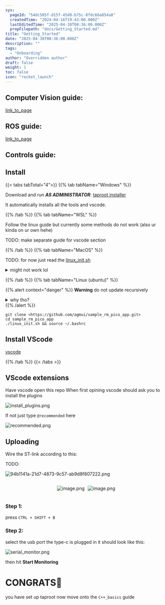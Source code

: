 ```yaml
---
sys:
  pageId: "54dc585f-d15f-45d0-b75c-8fdc66a854a8"
  createdTime: "2024-04-16T19:43:00.000Z"
  lastEditedTime: "2025-04-30T00:36:00.000Z"
  propFilepath: "docs/Getting_Started.md"
title: "Getting_Started"
date: "2025-04-30T00:36:00.000Z"
description: ""
tags:
  - "Onboarding"
author: "Overridden author"
draft: false
weight: 1
toc: false
icon: "rocket_launch"
---
```


## Computer Vision guide:

[link_to_page](86d45bc0-388b-4d26-8848-44f255f73d0e)

## ROS guide:

[link_to_page](3c76c1de-ec8f-46d6-8b0a-294005edc2d5)

## Controls guide:

## Install

{{< tabs tabTotal="4">}}
{{% tab tabName="Windows" %}}

Download and run _**AS ADMINISTRATOR**_: [taproot installer](https://github.com/Thornbots/TeachingFreshies/releases/tag/1.0)

It automatically installs all the tools and vscode.

{{% /tab %}}
{{% tab tabName="WSL" %}}

Follow the linux guide but currently some methods do not work (also ur kinda on ur own hehe)

TODO: make separate guide for vscode section

{{% /tab %}}
{{% tab tabName="MacOS" %}}

TODO: for now just read the [linux_init.sh](https://github.com/agmui/sample_rm_pico_app/blob/main/linux_init.sh)

<details>
<summary>might not work lol</summary>

`brew install libusb pkg-config`

Next install: [vscode](https://code.visualstudio.com/Download)

</details>

{{% /tab %}}
{{% tab tabName="Linux (ubuntu)" %}}

{{% alert context="danger" %}}
**Warning** do not update recursively
<details>
<summary>why tho?</summary>
There are some submodules that may go on for a while (like tinyusb) and I highly
recommend you don't need to get them.
If you want to see what submodules I update just look in `linux_init.sh`
</details>
{{% /alert %}}

```shell
git clone <https://github.com/agmui/sample_rm_pico_app.git>
cd sample_rm_pico_app
./linux_init.sh && source ~/.bashrc
```

## Install VScode

[vscode](https://code.visualstudio.com/Download)

{{% /tab %}}
{{< /tabs >}}

## VScode extensions

Have vscode open this repo
When first opining vscode should ask you to install the plugins

![install_plugins.png](https://prod-files-secure.s3.us-west-2.amazonaws.com/d518164a-d88e-44d1-a4ee-3adb3bd8bce0/89bd30f0-1825-4e77-867b-0a41ce370880/install_plugins.png?X-Amz-Algorithm=AWS4-HMAC-SHA256&X-Amz-Content-Sha256=UNSIGNED-PAYLOAD&X-Amz-Credential=ASIAZI2LB466QPSJX62M%2F20250705%2Fus-west-2%2Fs3%2Faws4_request&X-Amz-Date=20250705T004040Z&X-Amz-Expires=3600&X-Amz-Security-Token=IQoJb3JpZ2luX2VjECwaCXVzLXdlc3QtMiJIMEYCIQCr5BZxSb6lpKBxm68hQnsJHUz0mRBL7E1AaXuIj9VDmwIhAJ6VZ8iDUE%2ByO23zBdQUhvMllrSmIb0FPuLBDjIhoI%2BhKv8DCDUQABoMNjM3NDIzMTgzODA1IgwFgyAlQPfy0K6PKOoq3AMIsSPPmtv%2FSA9thVSgyq8ks1KlW%2BjI1u4L2fwZrDCUpvO52BgqJyCJ7auFd2f1wDrpg2Kyfe4DC7IgZdkzuGA9BYDaJz5WWXxHa00OcAdW75bYuz6g02xEHdcWo4m1t%2FrmrWOxS2gamt%2Bh4LNwesFAZVPlCblX4bNiCw0F8pMDz75pZEHjdBi1prB0WCv%2Bww6O9zmd3bb6kCHW%2B%2F5oTlysR3rOpVbXXXlya7PHEVZgcpM825IOSTaS3orPHJe0rsmUDiHoSCLF6FuAHj8PBcMJprKrYIN1iiATED2WA9umiHAcBRSsKnXXNdsLXQ8sWOKhC58qEY%2Br3ucKxg84Pv8pRJFMPqtwAcKLvQRrdlmj9tHk0g4B79ixTCq7aeyCpo5EweAQV7cY43gU8Qynu5QRmhNQ8B8ViEcl0wvqJCpcPu3OfGa002LHkJRYUVNn5DCr4itWzpv1uTug9GugTY4hhbDgE6ywwDE%2BI6M4mIXvfzD9xaFpO0ZZW74NAA5kCDgAdtaFFYY8KQ4%2FFegKfy%2FlDYsFwk5Sx99okG6A4WqvEWEMZQfjeHmRICtRXJO9VSNsOtdZUxIn2XH3ZsP9EXF%2BPfzNoRUs98ysIZB8dnEwPmugS5tIp5U9tqTpeDCZ6KDDBjqkAcdOOm6TZ%2BOQVtCNcv4PbMGwSR6iiAdgiDPxw4LjHnencQ5bznsdAG%2Fvkhr52DUe%2FyTwDNQbWVrVvEuzeVF9rKkQ0JkXmyw69TTFJMjg91OrKT3isz6OoMa07i7f0x%2BtRMkrIqTmLhijJGQEY1ZRPKd8NnM%2FQoKjazX%2Bv55%2F4DwZKXrosp7B0l7w75BrHKHW%2FygqH3bCLUkksDVSB5%2Bt%2FnNrS5qC&X-Amz-Signature=71133334ec743bd6c3c08bd34d8e1f8b98a420ffcb4085e77b110f48655fd1eb&X-Amz-SignedHeaders=host&x-amz-checksum-mode=ENABLED&x-id=GetObject)

If not just type `@recommended` here  

![recommended.png](https://prod-files-secure.s3.us-west-2.amazonaws.com/d518164a-d88e-44d1-a4ee-3adb3bd8bce0/61e661e9-5d85-4dfc-be0d-8d2097a5e793/recommended.png?X-Amz-Algorithm=AWS4-HMAC-SHA256&X-Amz-Content-Sha256=UNSIGNED-PAYLOAD&X-Amz-Credential=ASIAZI2LB466QPSJX62M%2F20250705%2Fus-west-2%2Fs3%2Faws4_request&X-Amz-Date=20250705T004040Z&X-Amz-Expires=3600&X-Amz-Security-Token=IQoJb3JpZ2luX2VjECwaCXVzLXdlc3QtMiJIMEYCIQCr5BZxSb6lpKBxm68hQnsJHUz0mRBL7E1AaXuIj9VDmwIhAJ6VZ8iDUE%2ByO23zBdQUhvMllrSmIb0FPuLBDjIhoI%2BhKv8DCDUQABoMNjM3NDIzMTgzODA1IgwFgyAlQPfy0K6PKOoq3AMIsSPPmtv%2FSA9thVSgyq8ks1KlW%2BjI1u4L2fwZrDCUpvO52BgqJyCJ7auFd2f1wDrpg2Kyfe4DC7IgZdkzuGA9BYDaJz5WWXxHa00OcAdW75bYuz6g02xEHdcWo4m1t%2FrmrWOxS2gamt%2Bh4LNwesFAZVPlCblX4bNiCw0F8pMDz75pZEHjdBi1prB0WCv%2Bww6O9zmd3bb6kCHW%2B%2F5oTlysR3rOpVbXXXlya7PHEVZgcpM825IOSTaS3orPHJe0rsmUDiHoSCLF6FuAHj8PBcMJprKrYIN1iiATED2WA9umiHAcBRSsKnXXNdsLXQ8sWOKhC58qEY%2Br3ucKxg84Pv8pRJFMPqtwAcKLvQRrdlmj9tHk0g4B79ixTCq7aeyCpo5EweAQV7cY43gU8Qynu5QRmhNQ8B8ViEcl0wvqJCpcPu3OfGa002LHkJRYUVNn5DCr4itWzpv1uTug9GugTY4hhbDgE6ywwDE%2BI6M4mIXvfzD9xaFpO0ZZW74NAA5kCDgAdtaFFYY8KQ4%2FFegKfy%2FlDYsFwk5Sx99okG6A4WqvEWEMZQfjeHmRICtRXJO9VSNsOtdZUxIn2XH3ZsP9EXF%2BPfzNoRUs98ysIZB8dnEwPmugS5tIp5U9tqTpeDCZ6KDDBjqkAcdOOm6TZ%2BOQVtCNcv4PbMGwSR6iiAdgiDPxw4LjHnencQ5bznsdAG%2Fvkhr52DUe%2FyTwDNQbWVrVvEuzeVF9rKkQ0JkXmyw69TTFJMjg91OrKT3isz6OoMa07i7f0x%2BtRMkrIqTmLhijJGQEY1ZRPKd8NnM%2FQoKjazX%2Bv55%2F4DwZKXrosp7B0l7w75BrHKHW%2FygqH3bCLUkksDVSB5%2Bt%2FnNrS5qC&X-Amz-Signature=6d8cc1609f0014518ccbcbe4139f21dec990699f114911e86c8445f3f4667cbd&X-Amz-SignedHeaders=host&x-amz-checksum-mode=ENABLED&x-id=GetObject)

## Uploading

Wire the ST-link according to this:

TODO:

![94b1141a-21d7-4873-9c57-ab9d8f807222.png](https://prod-files-secure.s3.us-west-2.amazonaws.com/d518164a-d88e-44d1-a4ee-3adb3bd8bce0/e5fad17d-ab82-4300-9f4c-505ab4b1202c/94b1141a-21d7-4873-9c57-ab9d8f807222.png?X-Amz-Algorithm=AWS4-HMAC-SHA256&X-Amz-Content-Sha256=UNSIGNED-PAYLOAD&X-Amz-Credential=ASIAZI2LB466QPSJX62M%2F20250705%2Fus-west-2%2Fs3%2Faws4_request&X-Amz-Date=20250705T004040Z&X-Amz-Expires=3600&X-Amz-Security-Token=IQoJb3JpZ2luX2VjECwaCXVzLXdlc3QtMiJIMEYCIQCr5BZxSb6lpKBxm68hQnsJHUz0mRBL7E1AaXuIj9VDmwIhAJ6VZ8iDUE%2ByO23zBdQUhvMllrSmIb0FPuLBDjIhoI%2BhKv8DCDUQABoMNjM3NDIzMTgzODA1IgwFgyAlQPfy0K6PKOoq3AMIsSPPmtv%2FSA9thVSgyq8ks1KlW%2BjI1u4L2fwZrDCUpvO52BgqJyCJ7auFd2f1wDrpg2Kyfe4DC7IgZdkzuGA9BYDaJz5WWXxHa00OcAdW75bYuz6g02xEHdcWo4m1t%2FrmrWOxS2gamt%2Bh4LNwesFAZVPlCblX4bNiCw0F8pMDz75pZEHjdBi1prB0WCv%2Bww6O9zmd3bb6kCHW%2B%2F5oTlysR3rOpVbXXXlya7PHEVZgcpM825IOSTaS3orPHJe0rsmUDiHoSCLF6FuAHj8PBcMJprKrYIN1iiATED2WA9umiHAcBRSsKnXXNdsLXQ8sWOKhC58qEY%2Br3ucKxg84Pv8pRJFMPqtwAcKLvQRrdlmj9tHk0g4B79ixTCq7aeyCpo5EweAQV7cY43gU8Qynu5QRmhNQ8B8ViEcl0wvqJCpcPu3OfGa002LHkJRYUVNn5DCr4itWzpv1uTug9GugTY4hhbDgE6ywwDE%2BI6M4mIXvfzD9xaFpO0ZZW74NAA5kCDgAdtaFFYY8KQ4%2FFegKfy%2FlDYsFwk5Sx99okG6A4WqvEWEMZQfjeHmRICtRXJO9VSNsOtdZUxIn2XH3ZsP9EXF%2BPfzNoRUs98ysIZB8dnEwPmugS5tIp5U9tqTpeDCZ6KDDBjqkAcdOOm6TZ%2BOQVtCNcv4PbMGwSR6iiAdgiDPxw4LjHnencQ5bznsdAG%2Fvkhr52DUe%2FyTwDNQbWVrVvEuzeVF9rKkQ0JkXmyw69TTFJMjg91OrKT3isz6OoMa07i7f0x%2BtRMkrIqTmLhijJGQEY1ZRPKd8NnM%2FQoKjazX%2Bv55%2F4DwZKXrosp7B0l7w75BrHKHW%2FygqH3bCLUkksDVSB5%2Bt%2FnNrS5qC&X-Amz-Signature=f00fdfbf330ae9d12a756b76858e5f51448ba4e3bb55ed064ff3a8816bfed3d9&X-Amz-SignedHeaders=host&x-amz-checksum-mode=ENABLED&x-id=GetObject)

<div style="display: flex;flex-direction: row; column-gap:10px; max-width: 630px;justify-content: center;">
<div>

![image.png](https://prod-files-secure.s3.us-west-2.amazonaws.com/d518164a-d88e-44d1-a4ee-3adb3bd8bce0/210ecb78-1116-4d7b-b9b7-2292f66fa2c2/image.png?X-Amz-Algorithm=AWS4-HMAC-SHA256&X-Amz-Content-Sha256=UNSIGNED-PAYLOAD&X-Amz-Credential=ASIAZI2LB466ZBAZSNSF%2F20250705%2Fus-west-2%2Fs3%2Faws4_request&X-Amz-Date=20250705T004042Z&X-Amz-Expires=3600&X-Amz-Security-Token=IQoJb3JpZ2luX2VjECwaCXVzLXdlc3QtMiJIMEYCIQDwJfVVyz%2F9T8P5x7UHMza6wQ77%2BPe4kYre%2B2z50H2cFQIhAMAfXFzSKOhKi02R8WVrfXbnGlM5RethlvjHwzmq345ZKv8DCDUQABoMNjM3NDIzMTgzODA1IgxywL49%2BcIJyKj%2Bc5wq3AOBckdaMjfDOtvUGKZHb7w2sCZKw3mN5FR%2FGYQii4Fqb5%2BhEL%2BaJ4M5PnycMdjFA4LEvCBdpODF7QWESFaT41Ry%2FfnKWtybXwUSzjSUmllc08rFoHUCqCSbW2LC6GBJ3zvmqOELLna9Ifo2vv7awJLox5ayN%2B355WMW8pYrOMj1Vp0s591uw07qX5lbbPTY5utLJt46OxpCIVqvrZn4%2F%2FRjYL6XoTS%2FBSS9gurGUjnn0emZQkmpRgySSLAguvf%2BWMOTlewPptZjrcoEUSyD18508t%2FOGNhO8BUgksv%2F%2FkN4C3eCBx3rm%2Bhzl4mj3Mpd4IPg7KgH93F1KoNioxkqaWhCWWC8hLxuvPezZXytbdAeB44lrI4pgk6JPYYDEqGIjmNBwav4W%2FNWy5vdIYMkrS560%2Fyqh30UhA4i%2B0C7QgbhvQw6msNRymVimoJkYCs1l9e8YXE0%2FMm5E6%2F6u%2BH23tPv5I0w8KxhSvmjvvFL0wuPpMx3GZZtRK06lYaNkgS2Eld75FGZ2tdTnUHC%2F576rCNfiqFdIvSBx%2FBhrcDxNPbiD6KJekHZV%2F91IDJyL%2BN3kvQH%2F9nt8hhFGQyM2DOBOQQojYQ9xJadqQwhdz88m3XSuI2BD9tzD9UdWjKsrDCY6KDDBjqkAZSmhYvekkRVatzLPQgzeQAzQUPnyDd7MPvv2qwP1Cde8p2dbFsqNiStkJjiATj9AiMpMYsAyTcsSJ2Iwn0k6TbvEh3sL%2FvxhIDFoFMrEg6zODlG1rVaOmMAjMxGzX644Agw0izPAbwgFgEiN%2FyBPMNIBlJJvc9nceUuLaB1qjvzLgn0t3EavEI3AlPAUQlq61HD6ogtY%2FQt2HYG%2FRrVj%2F%2BzxyGE&X-Amz-Signature=ca95d8791f59db07bb3046d6b969957f14116bef9e6628972b5c6f5d2bdbc05f&X-Amz-SignedHeaders=host&x-amz-checksum-mode=ENABLED&x-id=GetObject)

</div>
<div>

![image.png](https://prod-files-secure.s3.us-west-2.amazonaws.com/d518164a-d88e-44d1-a4ee-3adb3bd8bce0/33a0fd0f-8ca6-4a86-8e09-26e95ded1fff/image.png?X-Amz-Algorithm=AWS4-HMAC-SHA256&X-Amz-Content-Sha256=UNSIGNED-PAYLOAD&X-Amz-Credential=ASIAZI2LB4666EQKWU3T%2F20250705%2Fus-west-2%2Fs3%2Faws4_request&X-Amz-Date=20250705T004043Z&X-Amz-Expires=3600&X-Amz-Security-Token=IQoJb3JpZ2luX2VjECwaCXVzLXdlc3QtMiJIMEYCIQCZln%2BfgFItBi6w9ToxsG2NBED5lQd3i0TzkSbf10%2BpNQIhANbYC72fp36lGD3bqJd24jgvwp2d4vvWtCxRV7dk9B3CKv8DCDUQABoMNjM3NDIzMTgzODA1Igwi5GxTqD273pqugG4q3APRAxyI58fwqSgez7tMOhuZWiOvEayHpPrfOPFVD6F%2FuiE83t6la9KdzRnYtrZNBBEY79BlSgdJH3BuQfI9T5EmFlHSqymRYS4nrE2a6Gi%2BHfZuFt4x38dHXW2XbH7QtK4SKyEpO0VNduEhQ3asn6zSmVkhOBgJ1WD0NVVwaixS3anwzba43GKbqhboPQNMliHr6ypbA%2BFuxstDdMC4QjtRawETwR4LYkRtNFNIlyShiufpRd1vl4vISBOrYVbWCC5%2FJNgp1UhgIHUp35N%2B%2Fo9WIbjm3orktl%2Bhww0dHG5sYYDNNsyLW9KYdTBjJR0%2B5%2Bst6fbJbzlKVE9dWSIG0D09X1m9kRkwxELBNjhXlHyMacFFbseTiGDb8rO1alu7TxiuL6boQPlHs7E5%2BBI%2BKoGWYcp0tBbwHsmRUjatu73DKDpTGFjQQyV5f5UaqkgGde5DA7uWOMQW6Xube%2BFTx4D08WjQVps6jQurOumKtiCQ4a2jCc2YPGvnS26NmNh5ycj0eWmjHlcdtcdOTgRIxcD3OsGFZ71yCzEETXFcwZGsH5LV%2BZdF4xl18s%2BHikTHrCFqSuwWPfF6PRlUVxMQfKk5qeMIfSf30%2BqRB%2FRvXia6rJnjay6e01bo0RVzkjDW56DDBjqkAe5rkasiWz%2FMiwlSk58J%2BoVv20hl36atLvIAz0cygUOJf4BK9UHK5LaX6bYSaQdexPd9TX7vGl6s6gT2xSFI7N%2BT6vn5cpHr7zpmM5jDjgxdInwMMlg5JWL26z8jXbVy4lJtfk3eNloDj%2Bh48JhxBzmP%2BG5P1Wt9K96DcHm9gFUUrG76U44A%2BzKihtQM%2FBOtTq%2FxW7VnqrRItsCsLjYXXgY0eIFU&X-Amz-Signature=7462ea531072337f56042ae98742583750fa2a991c8151f99b218e3536ce2ba7&X-Amz-SignedHeaders=host&x-amz-checksum-mode=ENABLED&x-id=GetObject)

</div>
</div>

### Step 1:

press `CTRL + SHIFT + B`

### Step 2:

select the usb port the type-c is plugged in it should look like this:

![serial_monitor.png](https://prod-files-secure.s3.us-west-2.amazonaws.com/d518164a-d88e-44d1-a4ee-3adb3bd8bce0/f03f4774-05d4-4393-b6a0-d5efb6d315ab/serial_monitor.png?X-Amz-Algorithm=AWS4-HMAC-SHA256&X-Amz-Content-Sha256=UNSIGNED-PAYLOAD&X-Amz-Credential=ASIAZI2LB466QPSJX62M%2F20250705%2Fus-west-2%2Fs3%2Faws4_request&X-Amz-Date=20250705T004040Z&X-Amz-Expires=3600&X-Amz-Security-Token=IQoJb3JpZ2luX2VjECwaCXVzLXdlc3QtMiJIMEYCIQCr5BZxSb6lpKBxm68hQnsJHUz0mRBL7E1AaXuIj9VDmwIhAJ6VZ8iDUE%2ByO23zBdQUhvMllrSmIb0FPuLBDjIhoI%2BhKv8DCDUQABoMNjM3NDIzMTgzODA1IgwFgyAlQPfy0K6PKOoq3AMIsSPPmtv%2FSA9thVSgyq8ks1KlW%2BjI1u4L2fwZrDCUpvO52BgqJyCJ7auFd2f1wDrpg2Kyfe4DC7IgZdkzuGA9BYDaJz5WWXxHa00OcAdW75bYuz6g02xEHdcWo4m1t%2FrmrWOxS2gamt%2Bh4LNwesFAZVPlCblX4bNiCw0F8pMDz75pZEHjdBi1prB0WCv%2Bww6O9zmd3bb6kCHW%2B%2F5oTlysR3rOpVbXXXlya7PHEVZgcpM825IOSTaS3orPHJe0rsmUDiHoSCLF6FuAHj8PBcMJprKrYIN1iiATED2WA9umiHAcBRSsKnXXNdsLXQ8sWOKhC58qEY%2Br3ucKxg84Pv8pRJFMPqtwAcKLvQRrdlmj9tHk0g4B79ixTCq7aeyCpo5EweAQV7cY43gU8Qynu5QRmhNQ8B8ViEcl0wvqJCpcPu3OfGa002LHkJRYUVNn5DCr4itWzpv1uTug9GugTY4hhbDgE6ywwDE%2BI6M4mIXvfzD9xaFpO0ZZW74NAA5kCDgAdtaFFYY8KQ4%2FFegKfy%2FlDYsFwk5Sx99okG6A4WqvEWEMZQfjeHmRICtRXJO9VSNsOtdZUxIn2XH3ZsP9EXF%2BPfzNoRUs98ysIZB8dnEwPmugS5tIp5U9tqTpeDCZ6KDDBjqkAcdOOm6TZ%2BOQVtCNcv4PbMGwSR6iiAdgiDPxw4LjHnencQ5bznsdAG%2Fvkhr52DUe%2FyTwDNQbWVrVvEuzeVF9rKkQ0JkXmyw69TTFJMjg91OrKT3isz6OoMa07i7f0x%2BtRMkrIqTmLhijJGQEY1ZRPKd8NnM%2FQoKjazX%2Bv55%2F4DwZKXrosp7B0l7w75BrHKHW%2FygqH3bCLUkksDVSB5%2Bt%2FnNrS5qC&X-Amz-Signature=2cecd86f41af25f515e5ebb1c9e0e25d444b416e3ff50bed9827fe7233d5a280&X-Amz-SignedHeaders=host&x-amz-checksum-mode=ENABLED&x-id=GetObject)

then hit **Start Monitoring**

# CONGRATS🎉

you have set up taproot now move onto the `C++_basics` guide
